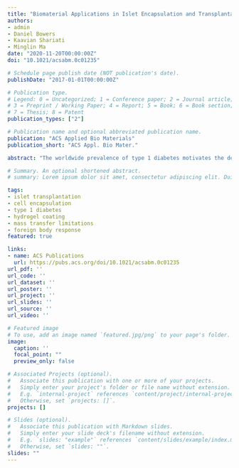 ```yaml
---
title: "Biomaterial Applications in Islet Encapsulation and Transplantation"
authors:
- admin
- Daniel Bowers
- Kaavian Shariati
- Minglin Ma
date: "2020-11-20T00:00:00Z"
doi: "10.1021/acsabm.0c01235"

# Schedule page publish date (NOT publication's date).
publishDate: "2017-01-01T00:00:00Z"

# Publication type.
# Legend: 0 = Uncategorized; 1 = Conference paper; 2 = Journal article;
# 3 = Preprint / Working Paper; 4 = Report; 5 = Book; 6 = Book section;
# 7 = Thesis; 8 = Patent
publication_types: ["2"]

# Publication name and optional abbreviated publication name.
publication: "ACS Applied Bio Materials"
publication_short: "ACS Appl. Bio Mater."

abstract: "The worldwide prevalence of type 1 diabetes motivates the development of different treatment options for the disease. Current clinical treatments typically require patient involvement, often resulting in stress or inconvenience to the patient due to frequent blood glucose measurements and insulin injections or infusions. Islet transplantation, a potentially curative treatment, is limited by donor availability and the need for long-term administration of immunosuppressants. Cell encapsulation may prevent graft rejection without immunosuppression, however, foreign body responses, mass transfer limitations, scalability, and safety are all significant challenges. This Spotlight paper summarizes our recent efforts to address these challenges including developing biomaterials to mitigate foreign body responses and fibrosis, engineering scalable and retrievable encapsulation devices, as well as designing oxygen supplementation and vascularization strategies"

# Summary. An optional shortened abstract.
# summary: Lorem ipsum dolor sit amet, consectetur adipiscing elit. Duis posuere tellus ac convallis placerat. Proin tincidunt magna sed ex sollicitudin condimentum.

tags:
- islet transplantation
- cell encapsulation
- type 1 diabetes
- hydrogel coating
- mass transfer limitations
- foreign body response
featured: true

links:
- name: ACS Publications
  url: https://pubs.acs.org/doi/10.1021/acsabm.0c01235
url_pdf: ''
url_code: ''
url_dataset: ''
url_poster: ''
url_project: ''
url_slides: ''
url_source: ''
url_video: ''

# Featured image
# To use, add an image named `featured.jpg/png` to your page's folder. 
image:
  caption: ''
  focal_point: ""
  preview_only: false

# Associated Projects (optional).
#   Associate this publication with one or more of your projects.
#   Simply enter your project's folder or file name without extension.
#   E.g. `internal-project` references `content/project/internal-project/index.md`.
#   Otherwise, set `projects: []`.
projects: []

# Slides (optional).
#   Associate this publication with Markdown slides.
#   Simply enter your slide deck's filename without extension.
#   E.g. `slides: "example"` references `content/slides/example/index.md`.
#   Otherwise, set `slides: ""`.
slides: ""
---
```


